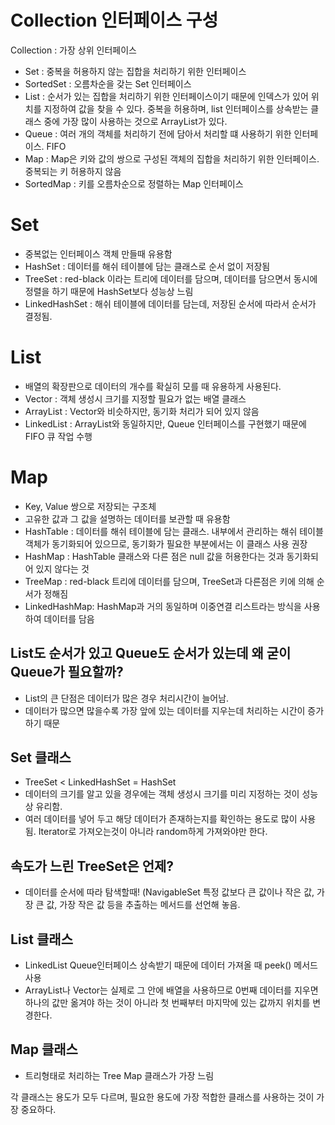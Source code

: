 # Collection 인터페이스 구성

Collection : 가장 상위 인터페이스

- Set : 중복을 허용하지 않는 집합을 처리하기 위한 인터페이스
- SortedSet : 오름차순을 갖는 Set 인터페이스
- List : 순서가 있는 집합을 처리하기 위한 인터페이스이기 때문에 인덱스가 있어 위치를 지정하여 값을 찾을 수 있다.
중복을 허용하며, list 인터페이스를 상속받는 클래스 중에 가장 많이 사용하는 것으로 ArrayList가 있다.
- Queue : 여러 개의 객체를 처리하기 전에 담아서 처리할 떄 사용하기 위한 인터페이스. FIFO
- Map : Map은 키와 값의 쌍으로 구성된 객체의 집합을 처리하기 위한 인터페이스. 중복되는 키 허용하지 않음
- SortedMap : 키를 오름차순으로 정렬하는 Map 인터페이스

# Set

- 중복없는 인터페이스 객체 만들때 유용함
- HashSet : 데이터를 해쉬 테이블에 담는 클래스로 순서 없이 저장됨
- TreeSet : red-black 이라는 트리에 데이터를 담으며, 데이터를 담으면서 동시에 정렬을 하기 때문에 HashSet보다 성능상 느림
- LinkedHashSet : 해쉬 테이블에 데이터를 담는데, 저장된 순서에 따라서 순서가 결정됨.

# List

- 배열의 확장판으로 데이터의 개수를 확실히 모를 때 유용하게 사용된다.
- Vector : 객체 생성시 크기를 지정할 필요가 없는 배열 클래스
- ArrayList : Vector와 비슷하지만, 동기화 처리가 되어 있지 않음
- LinkedList : ArrayList와 동일하지만, Queue 인터페이스를 구현했기 때문에 FIFO 큐 작업 수행

# Map

- Key, Value 쌍으로 저장되는 구조체
- 고유한 값과 그 값을 설명하는 데이터를 보관할 때 유용함
- HashTable : 데이터를 해쉬 테이블에 담는 클래스. 내부에서 관리하는 해쉬 테이블 객체가 동기화되어 있으므로, 동기화가 필요한 부분에서는 이 클래스 사용 권장
- HashMap : HashTable 클래스와 다른 점은 null 값을 허용한다는 것과 동기화되어 있지 않다는 것
- TreeMap : red-black 트리에 데이터를 담으며, TreeSet과 다른점은 키에 의해 순서가 정해짐
- LinkedHashMap: HashMap과 거의 동일하며 이중연결 리스트라는 방식을 사용하여 데이터를 담음

## List도 순서가 있고 Queue도 순서가 있는데 왜 굳이 Queue가 필요할까?

- List의 큰 단점은 데이터가 많은 경우 처리시간이 늘어남.
- 데이터가 많으면 많을수록 가장 앞에 있는 데이터를 지우는데 처리하는 시간이 증가하기 때문

## Set 클래스

- TreeSet < LinkedHashSet = HashSet
- 데이터의 크기를 알고 있을 경우에는 객체 생성시 크기를 미리 지정하는 것이 성능상 유리함.
- 여러 데이터를 넣어 두고 해당 데이터가 존재하는지를 확인하는 용도로 많이 사용됨. Iterator로 가져오는것이 아니라 random하게 가져와야만 한다.

## 속도가 느린 TreeSet은 언제?

- 데이터를 순서에 따라 탐색할때! (NavigableSet 특정 값보다 큰 값이나 작은 값, 가장 큰 값, 가장 작은 값 등을 추출하는 메서드를 선언해 놓음.

## List 클래스

- LinkedList Queue인터페이스 상속받기 때문에 데이터 가져올 때 peek() 메서드 사용
- ArrayList나 Vector는 실제로 그 안에 배열을 사용하므로 0번째 데이터를 지우면 하나의 값만 옮겨야 하는 것이 아니라 첫 번째부터 마지막에 있는 값까지 위치를 변경한다.

## Map 클래스

- 트리형태로 처리하는 Tree Map 클래스가 가장 느림

각 클래스는 용도가 모두 다르며, 필요한 용도에 가장 적합한 클래스를 사용하는 것이 가장 중요하다.

